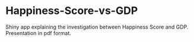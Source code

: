 # Happiness-Score-vs-GDP

Shiny app explaining the investigation between Happiness Score and GDP. Presentation in pdf format.
